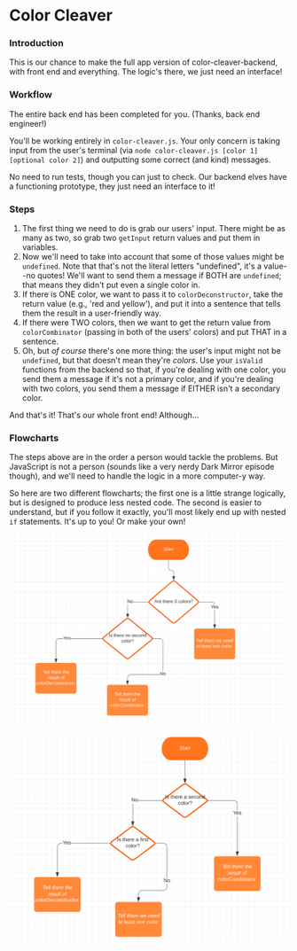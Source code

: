 # Color Cleaver

### Introduction

This is our chance to make the full app version of color-cleaver-backend, with front end and everything. The logic's there, we just need an interface!

### Workflow 

The entire back end has been completed for you. (Thanks, back end engineer!)

You'll be working entirely in `color-cleaver.js`. Your only concern is taking input from the user's terminal (via `node color-cleaver.js [color 1] [optional color 2]`) and outputting some correct (and kind) messages.

No need to run tests, though you can just to check. Our backend elves have a functioning prototype, they just need an interface to it!

### Steps

1.  The first thing we need to do is grab our users' input. There might be as many as two, so grab two `getInput` return values and put them in variables.
2.  Now we'll need to take into account that some of those values might be `undefined`. Note that that's not the literal letters "undefined", it's a value--no quotes! We'll want to send them a message if BOTH are `undefined`; that means they didn't put even a single color in.
3.  If there is ONE color, we want to pass it to `colorDeconstructor`, take the return value (e.g., 'red and yellow'), and put it into a sentence that tells them the result in a user-friendly way.
4.  If there were TWO colors, then we want to get the return value from `colorCombinator` (passing in both of the users' colors) and put THAT in a sentence.
5.  Oh, but _of course_ there's one more thing: the user's input might not be `undefined`, but that doesn't mean they're _colors_. Use your `isValid` functions from the backend so that, if you're dealing with one color, you send them a message if it's not a primary color, and if you're dealing with two colors, you send them a message if EITHER isn't a secondary color.

And that's it! That's our whole front end! Although...

### Flowcharts

The steps above are in the order a person would tackle the problems. But JavaScript is not a person (sounds like a very nerdy Dark Mirror episode though), and we'll need to handle the logic in a more computer-y way.

So here are two different flowcharts; the first one is a little strange logically, but is designed to produce less nested code. The second is easier to understand, but if you follow it exactly, you'll most likely end up with nested `if` statements. It's up to you! Or make your own!

![A flowchart for the app, with a flat if structure result.](./assets/flowchart-1.png)

![A flowchart for the app, with a nested if structure result.](./assets/flowchart-2.png)
